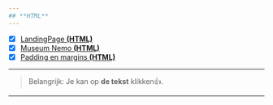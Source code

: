 ```yaml
---
## **HTML**
---
```

- [x] [LandingPage **(HTML)**](http://24114.hosts1.ma-cloud.nl/ONT_Github/ONT_OP1_Landing_Page/index.html)
- [x] [Museum Nemo **(HTML)**](http://24114.hosts1.ma-cloud.nl/ONT_Github/ONT_OP2%20_Museum_Nemo/index.html)
- [x] [Padding en margins **(HTML)**](http://24114.hosts1.ma-cloud.nl/ONT_Github/ONT_OP3_PADDING_MARGIN/index.html)
---
> Belangrijk: Je kan op **de tekst** klikken👍.
---